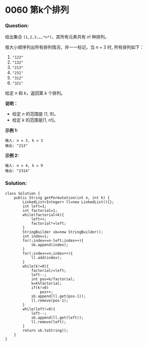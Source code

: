 # 0060 第k个排列

### Question:

给出集合 `[1,2,3,…,*n*]`，其所有元素共有 *n*! 种排列。

按大小顺序列出所有排列情况，并一一标记，当 *n* = 3 时, 所有排列如下：

1. `"123"`
2. `"132"`
3. `"213"`
4. `"231"`
5. `"312"`
6. `"321"`

给定 *n* 和 *k*，返回第 *k* 个排列。

**说明：**

- 给定 *n* 的范围是 [1, 9]。
- 给定 *k* 的范围是[1,  *n*!]。

**示例 1:**

```
输入: n = 3, k = 3
输出: "213"
```

**示例 2:**

```
输入: n = 4, k = 9
输出: "2314"
```

### Solution:

```
class Solution {
    public String getPermutation(int n, int k) {
        LinkedList<Integer> ll=new LinkedList(){};
        int left=1;
        int factorial=1;
        while(factorial<k){
            left++;
            factorial*=left;
        }
        StringBuilder sb=new StringBuilder();
        int index=1;
        for(;index<=n-left;index++){
            sb.append(index);
        }
        for(;index<=n;index++){
            ll.add(index);
        }
        while(k!=0){
            factorial/=left;
            left--;
            int pos=k/factorial;
            k=k%factorial;
            if(k!=0)
                pos++;
            sb.append(ll.get(pos-1));
            ll.remove(pos-1);
        }
        while(left!=0){
            left--;
            sb.append(ll.get(left));
            ll.remove(left);
        }
        return sb.toString();
    }
}
```

